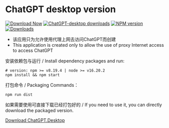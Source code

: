 # ChatGPT desktop version 

[![Download Now](https://img.shields.io/badge/-Download%20Now!-%2322A6F2)](https://github.com/kumshing-wilson-huang/chatgpt-desktop/releases)
[![ChatGPT-desktop downloads](https://img.shields.io/github/downloads/kumshing-wilson-huang/chatgpt-desktop/total.svg?style=flat-square)](https://github.com/kumshing-wilson-huang/chatgpt-desktop/releases)
[![NPM version](https://badge.fury.io/js/chatgpt-desktop.svg)](https://badge.fury.io/js/chatgpt-desktop)
[![Downloads](https://img.shields.io/npm/dw/chatgpt-desktop)](https://img.shields.io/npm/dw/chatgpt-desktop)


- 该应用只为允许使用代理上网去访问ChatGPT而创建
- This application is created only to allow the use of proxy Internet access to access ChatGPT

安装依赖包与运行 / Install dependency packages and run:

    # version: npm >= v8.19.4 | node >= v16.20.2
    npm install && npm start

打包命令 / Packaging Commands：

    npm run dist

如果需要使用可直接下载已经打包好的 / If you need to use it, you can directly download the packaged version.

[Download ChatGPT.Desktop](https://github.com/kumshing-wilson-huang/chatgpt-desktop/releases)

